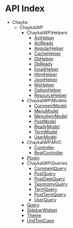 API Index
=========

* Chayka
    * Chayka\WP
        * Chayka\WP\Helpers
            * [AclHelper](Chayka-WP-Helpers-AclHelper.md)
            * [AclReady](Chayka-WP-Helpers-AclReady.md)
            * [AngularHelper](Chayka-WP-Helpers-AngularHelper.md)
            * [CacheHelper](Chayka-WP-Helpers-CacheHelper.md)
            * [DbHelper](Chayka-WP-Helpers-DbHelper.md)
            * [DbReady](Chayka-WP-Helpers-DbReady.md)
            * [EmailHelper](Chayka-WP-Helpers-EmailHelper.md)
            * [HtmlHelper](Chayka-WP-Helpers-HtmlHelper.md)
            * [JsonHelper](Chayka-WP-Helpers-JsonHelper.md)
            * [NlsHelper](Chayka-WP-Helpers-NlsHelper.md)
            * [OptionHelper](Chayka-WP-Helpers-OptionHelper.md)
            * [ResourceHelper](Chayka-WP-Helpers-ResourceHelper.md)
        * Chayka\WP\Models
            * [CommentModel](Chayka-WP-Models-CommentModel.md)
            * [MenuModel](Chayka-WP-Models-MenuModel.md)
            * [MenuItemModel](Chayka-WP-Models-MenuItemModel.md)
            * [PostModel](Chayka-WP-Models-PostModel.md)
            * [ReadyModel](Chayka-WP-Models-ReadyModel.md)
            * [TermModel](Chayka-WP-Models-TermModel.md)
            * [UserModel](Chayka-WP-Models-UserModel.md)
        * Chayka\WP\MVC
            * [Controller](Chayka-WP-MVC-Controller.md)
            * [RestController](Chayka-WP-MVC-RestController.md)
        * [Plugin](Chayka-WP-Plugin.md)
        * Chayka\WP\Queries
            * [CommentQuery](Chayka-WP-Queries-CommentQuery.md)
            * [PostQuery](Chayka-WP-Queries-PostQuery.md)
            * [PostDateQuery](Chayka-WP-Queries-PostDateQuery.md)
            * [TaxonomyQuery](Chayka-WP-Queries-TaxonomyQuery.md)
            * [TermQuery](Chayka-WP-Queries-TermQuery.md)
            * [PostTermQuery](Chayka-WP-Queries-PostTermQuery.md)
            * [UserQuery](Chayka-WP-Queries-UserQuery.md)
        * [Query](Chayka-WP-Query.md)
        * [SidebarWidget](Chayka-WP-SidebarWidget.md)
        * [Theme](Chayka-WP-Theme.md)
        * [UnitTestCase](Chayka-WP-UnitTestCase.md)

